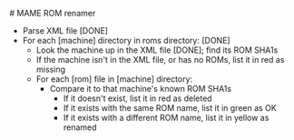 # MAME ROM renamer

* Parse XML file [DONE]
* For each [machine] directory in roms directory: [DONE]
	* Look the machine up in the XML file [DONE]; find its ROM SHA1s
	* If the machine isn't in the XML file, or has no ROMs, list it in red as missing
	* For each [rom] file in [machine] directory:
		* Compare it to that machine's known ROM SHA1s
			* If it doesn't exist, list it in red as deleted
			* If it exists with the same ROM name, list it in green as OK
			* If it exists with a different ROM name, list it in yellow as renamed